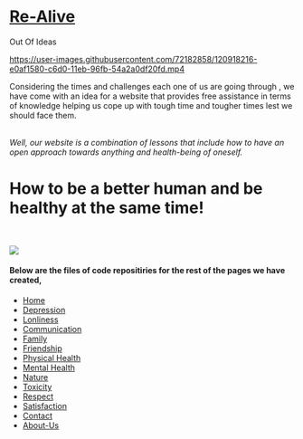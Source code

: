 
# [Re-Alive](https://vid-27.github.io/Re-Alive/)
Out Of Ideas 

https://user-images.githubusercontent.com/72182858/120918216-e0af1580-c6d0-11eb-96fb-54a2a0df20fd.mp4


Considering the times and challenges each one of us are going through , we have come with an idea for a website that provides free assistance in terms of knowledge helping us cope up with tough time and tougher times lest we should face them.  
<br />




*Well, our website is a combination of lessons that include how to have an open approach towards anything and health-being of oneself.*
<br />


# **How to be a better human and be healthy at the same time!**
<br />


![](https://github.com/Vid-27/Re-Alive/blob/master/Resource/css/img/WhatsApp%20Image%202021-05-13%20at%2012.18.37%20AM.jpeg)

#### Below are the files of code repositiries for the rest of the pages we have created,

- [Home](https://github.com/Vid-27/Re-Alive)
- [Depression](https://github.com/Vid-27/Phase-1)
- [Lonliness](https://github.com/Vid-27/Phase-2)
- [Communication](https://github.com/Vid-27/Phase-4)
- [Family](https://github.com/Vid-27/Phase-5)
- [Friendship](https://github.com/Vid-27/reimagined-fortnight)
- [Physical Health](https://github.com/aatiq-hussain/just-try--1)
- [Mental Health](https://github.com/AkashRaman/Realive---Mental-State)
- [Nature](https://github.com/AkashRaman/Realive-Nature)
- [Toxicity](https://replit.com/@AATIQHUSSAIN/toxic)
- [Respect](https://github.com/Vid-27/animated-computing-machine)
- [Satisfaction](https://github.com/AkashRaman/Satisfaction)
- [Contact](https://replit.com/@FIRElight0130/realive-contatct)
- [About-Us](https://github.com/AkashRaman/Realive-About-Us)


